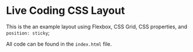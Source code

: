 # Live Coding CSS Layout

This is the an example layout using Flexbox, CSS Grid, CSS properties, and `position: sticky`;

All code can be found in the `index.html` file.
